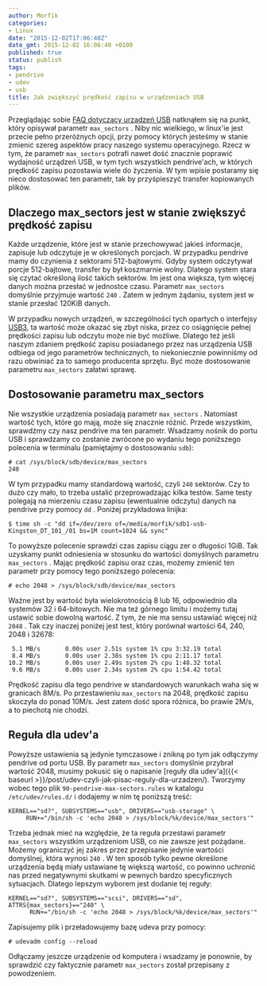 ```yaml
---
author: Morfik
categories:
- Linux
date: "2015-12-02T17:06:40Z"
date_gmt: 2015-12-02 16:06:40 +0100
published: true
status: publish
tags:
- pendrive
- udev
- usb
title: Jak zwiększyć prędkość zapisu w urządzeniach USB
---
```


Przeglądając sobie [FAQ dotyczący urządzeń USB](http://www.linux-usb.org/FAQ.html) natknąłem się na
punkt, który opisywał parametr `max_sectors` . Niby nic wielkiego, w linux'ie jest przecie pełno
przeróżnych opcji, przy pomocy których jesteśmy w stanie zmienić szereg aspektów pracy naszego
systemu operacyjnego. Rzecz w tym, że parametr `max_sectors` potrafi nawet dość znacznie poprawić
wydajność urządzeń USB, w tym tych wszystkich pendrive'ach, w których prędkość zapisu pozostawia
wiele do życzenia. W tym wpisie postaramy się nieco dostosować ten parametr, tak by przyśpieszyć
transfer kopiowanych plików.

<!--more-->
## Dlaczego max\_sectors jest w stanie zwiększyć prędkość zapisu

Każde urządzenie, które jest w stanie przechowywać jakieś informacje, zapisuje lub odczytuje je w
określonych porcjach. W przypadku pendrive mamy do czynienia z sektorami 512-bajtowymi. Gdyby system
odczytywał porcje 512-bajtowe, transfer by był koszmarnie wolny. Dlatego system stara się czytać
określoną ilość takich sektorów. Im jest ona większa, tym więcej danych można przesłać w jednostce
czasu. Parametr `max_sectors` domyślnie przyjmuje wartość `240` . Zatem w jednym żądaniu, system
jest w stanie przesłać 120KiB danych.

W przypadku nowych urządzeń, w szczególności tych opartych o interfejsy
[USB3](https://pl.wikipedia.org/wiki/Universal_Serial_Bus), ta wartość może okazać się zbyt niska,
przez co osiągnięcie pełnej prędkości zapisu lub odczytu może nie być możliwe. Dlatego też jeśli
naszym zdaniem prędkość zapisu posiadanego przez nas urządzenia USB odbiega od jego parametrów
technicznych, to niekoniecznie powinniśmy od razu obwiniać za to samego producenta sprzętu. Być może
dostosowanie parametru `max_sectors` załatwi sprawę.

## Dostosowanie parametru max\_sectors

Nie wszystkie urządzenia posiadają parametr `max_sectors` . Natomiast wartość tych, które go mają,
może się znacznie różnić. Przede wszystkim, sprawdźmy czy nasz pendrive ma ten parametr. Wsadzamy
nośnik do portu USB i sprawdzamy co zostanie zwrócone po wydaniu tego poniższego polecenia w
terminalu (pamiętajmy o dostosowaniu `sdb`):

    # cat /sys/block/sdb/device/max_sectors
    240

W tym przypadku mamy standardową wartość, czyli `240` sektorów. Czy to dużo czy mało, to trzeba
ustalić przeprowadzając kilka testów. Same testy polegają na mierzeniu czasu zapisu (ewentualnie
odczytu) danych na pendrive przy pomocy `dd` . Poniżej przykładowa
    linijka:

    $ time sh -c "dd if=/dev/zero of=/media/morfik/sdb1-usb-Kingston_DT_101_/01 bs=1M count=1024 && sync"

To powyższe polecenie sprawdzi czas zapisu ciągu zer o długości 1GiB. Tak uzyskamy punkt odniesienia
w stosunku do wartości domyślnych parametru `max_sectors` . Mając prędkość zapisu oraz czas, możemy
zmienić ten parametr przy pomocy tego poniższego polecenia:

    # echo 2048 > /sys/block/sdb/device/max_sectors

Ważne jest by wartość była wielokrotnością 8 lub 16, odpowiednio dla systemów 32 i 64-bitowych. Nie
ma też górnego limitu i możemy tutaj ustawić sobie dowolną wartość. Z tym, że nie ma sensu ustawiać
więcej niż `2048` . Tak czy inaczej poniżej jest test, który porównał wartości 64, 240, 2048 i
32678:

     5.1 MB/s       0.00s user 2.51s system 1% cpu 3:32.19 total
     8.4 MB/s       0.00s user 2.38s system 1% cpu 2:11.17 total
    10.2 MB/s       0.00s user 2.49s system 2% cpu 1:48.32 total
     9.6 MB/s       0.00s user 2.34s system 2% cpu 1:54.42 total

Prędkość zapisu dla tego pendrive w standardowych warunkach waha się w granicach 8M/s. Po
przestawieniu `max_sectors` na 2048, prędkość zapisu skoczyła do ponad 10M/s. Jest zatem dość spora
różnica, bo prawie 2M/s, a to piechotą nie chodzi.

## Reguła dla udev'a

Powyższe ustawienia są jedynie tymczasowe i znikną po tym jak odłączymy pendrive od portu USB. By
parametr `max_sectors` domyślnie przybrał wartość 2048, musimy pokusić się o napisanie [reguły dla
udev'a]({{< baseurl >}}/post/udev-czyli-jak-pisac-reguly-dla-urzadzen/). Tworzymy wobec tego plik
`90-pendrive-max-sectors.rules` w katalogu `/etc/udev/rules.d/` i dodajemy w nim tę poniższą treść:

    KERNEL=="sd?", SUBSYSTEMS=="usb", DRIVERS=="usb-storage" \
         RUN+="/bin/sh -c 'echo 2048 > /sys/block/%k/device/max_sectors'"

Trzeba jednak mieć na względzie, że ta reguła przestawi parametr `max_sectors` wszystkim urządzeniom
USB, co nie zawsze jest pożądane. Możemy ograniczyć jej zakres przez przepisanie jedynie wartości
domyślnej, która wynosi `240` . W ten sposób tylko pewne określone urządzenia będą miały ustawiane
tę większą wartość, co powinno uchronić nas przed negatywnymi skutkami w pewnych bardzo
specyficznych sytuacjach. Dlatego lepszym wyborem jest dodanie tej reguły:

    KERNEL=="sd?", SUBSYSTEMS=="scsi", DRIVERS=="sd", ATTRS{max_sectors}=="240" \
          RUN+="/bin/sh -c 'echo 2048 > /sys/block/%k/device/max_sectors'"

Zapisujemy plik i przeładowujemy bazę udeva przy pomocy:

    # udevadm config --reload

Odłączamy jeszcze urządzenie od komputera i wsadzamy je ponownie, by sprawdzić czy faktycznie
parametr `max_sectors` został przepisany z powodzeniem.
